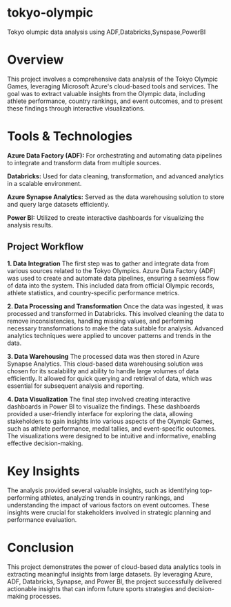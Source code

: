 # tokyo-olympic
Tokyo olumpic data analysis using ADF,Databricks,Synspase,PowerBI

# Overview
This project involves a comprehensive data analysis of the Tokyo Olympic Games, leveraging Microsoft Azure's cloud-based tools and services. The goal was to extract valuable insights from the Olympic data, including athlete performance, country rankings, and event outcomes, and to present these findings through interactive visualizations.

# Tools & Technologies
  **Azure Data Factory (ADF):** For orchestrating and automating data pipelines to integrate and transform data from multiple sources.
  
  **Databricks:** Used for data cleaning, transformation, and advanced analytics in a scalable environment.
  
  **Azure Synapse Analytics:**  Served as the data warehousing solution to store and query large datasets efficiently.
  
  **Power BI:** Utilized to create interactive dashboards for visualizing the analysis results.
## Project Workflow
**1. Data Integration**
The first step was to gather and integrate data from various sources related to the Tokyo Olympics. Azure Data Factory (ADF) was used to create and automate data pipelines, ensuring a seamless flow of data into the system. This included data from official Olympic records, athlete statistics, and country-specific performance metrics.

**2. Data Processing and Transformation**
Once the data was ingested, it was processed and transformed in Databricks. This involved cleaning the data to remove inconsistencies, handling missing values, and performing necessary transformations to make the data suitable for analysis. Advanced analytics techniques were applied to uncover patterns and trends in the data.

**3. Data Warehousing**
The processed data was then stored in Azure Synapse Analytics. This cloud-based data warehousing solution was chosen for its scalability and ability to handle large volumes of data efficiently. It allowed for quick querying and retrieval of data, which was essential for subsequent analysis and reporting.

**4. Data Visualization**
The final step involved creating interactive dashboards in Power BI to visualize the findings. These dashboards provided a user-friendly interface for exploring the data, allowing stakeholders to gain insights into various aspects of the Olympic Games, such as athlete performance, medal tallies, and event-specific outcomes. The visualizations were designed to be intuitive and informative, enabling effective decision-making.

# Key Insights
The analysis provided several valuable insights, such as identifying top-performing athletes, analyzing trends in country rankings, and understanding the impact of various factors on event outcomes. These insights were crucial for stakeholders involved in strategic planning and performance evaluation.

# Conclusion
This project demonstrates the power of cloud-based data analytics tools in extracting meaningful insights from large datasets. By leveraging Azure, ADF, Databricks, Synapse, and Power BI, the project successfully delivered actionable insights that can inform future sports strategies and decision-making processes.
